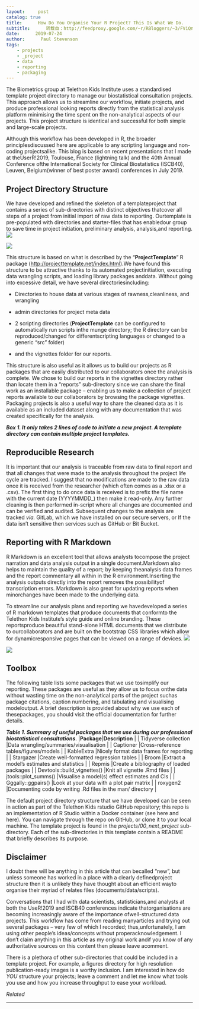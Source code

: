 ```yaml
---
layout:     post
catalog: true
title:      How Do You Organise Your R Project? This Is What We Do.
subtitle:      转载自：http://feedproxy.google.com/~r/RBloggers/~3/FViQnMWJAVo/
date:      2019-07-24
author:      Paul Stevenson
tags:
    - projects
    - _project
    - data
    - reporting
    - packaging
---
```






The Biometrics group at Telethon Kids Institute uses a standardised template project directory to manage our biostatistical consultation projects. This approach allows us to streamline our workflow, initiate projects, and produce professional looking reports directly from the statistical analysis platform minimising the time spent on the non-analytical aspects of our projects. This project structure is identical and successful for both simple and large-scale projects.

Although this workflow has been developed in R, the broader principlesdiscussed here are applicable to any scripting language and non-coding projectsalike. This blog is based on recent presentations that I made at theUserR!2019, Toulouse, France (lightning talk) and the 40th Annual Conference ofthe International Society for Clinical Biostatistics (ISCB40), Leuven, Belgium(winner of best poster award) conferences in July 2019.

## Project Directory Structure

We have developed and refined the skeleton of a templateproject that contains a series of sub-directories with distinct objectives thatcover all steps of a project from initial import of raw data to reporting. Ourtemplate is pre-populated with directories and starter-files that has enabledour group to save time in project initiation, preliminary analysis, analysis,and reporting.
![](https://telethonkids.files.wordpress.com/2019/07/network.jpg?w=456&is-pending-load=1)

![](https://telethonkids.files.wordpress.com/2019/07/network.jpg?w=456)


This structure is based on what is described by the “**ProjectTemplate**” R package (http://projecttemplate.net/index.html).We have found this structure to be attractive thanks to its automated projectinitiation, executing data wrangling scripts, and loading library packages anddata. Without going into excessive detail, we have several directoriesincluding:

- Directories to house data at various stages of rawness,cleanliness, and wrangling

- admin directories for project meta data

- 2 scripting directories (**ProjectTemplate** can be configured to automatically run scripts inthe munge directory; the R directory can be reproduced/changed for differentscripting languages or changed to a generic “src” folder)

- and the vignettes folder for our reports.


This structure is also useful as it allows us to build our projects as R packages that are easily distributed to our collaborators once the analysis is complete. We chose to build our reports in the vignettes directory rather than locate them in a “reports” sub‑directory since we can share the final work as an installable package – enabling us to make a collection of project reports available to our collaborators by browsing the package vignettes. Packaging projects is also a useful way to share the cleaned data as it is available as an included dataset along with any documentation that was created specifically for the analysis.

***Box 1. It only takes 2 lines of code to initiate a new project. A template directory can contain multiple project templates.***

## Reproducible Research

It is important that our analysis is traceable from raw data to final report and that all changes that were made to the analysis throughout the project life cycle are tracked. I suggest that no modifications are made to the raw data once it is received from the researcher (which often comes as a .xlsx or a .csv). The first thing to do once data is received is to prefix the file name with the current date (YYYYMMDD_) then make it read-only. Any further cleaning is then performed in-script where all changes are documented and can be verified and audited. Subsequent changes to the analysis are tracked *via.* GitLab, which we have installed on our secure servers, or If the data isn’t sensitive then services such as GitHub or Bit Bucket.

## Reporting with R Markdown

R Markdown is an excellent tool that allows analysts tocompose the project narration and data analysis output in a single document.Markdown also helps to maintain the quality of a report; by keeping theanalysis data frames and the report commentary all within in the R environment.Inserting the analysis outputs directly into the report removes the possibilityof transcription errors. Markdown is also great for updating reports when minorchanges have been made to the underlying data.

To streamline our analysis plans and reporting we havedeveloped a series of R markdown templates that produce documents that conformto the Telethon Kids Institute’s style guide and online branding. These reportsproduce beautiful stand-alone HTML documents that we distribute to ourcollaborators and are built on the bootstrap CSS libraries which allow for dynamicresponsive pages that can be viewed on a range of devices.
![](https://telethonkids.files.wordpress.com/2019/07/screenshot.png?w=456&is-pending-load=1)

![](https://telethonkids.files.wordpress.com/2019/07/screenshot.png?w=456)


## Toolbox

The following table lists some packages that we use tosimplify our reporting. These packages are useful as they allow us to focus onthe data without wasting time on the non-analytical parts of the project suchas package citations, caption numbering, and tabulating and visualising modeloutput. A brief description is provided about why we use each of thesepackages, you should visit the official documentation for further details.

***Table 1. Summary of useful packages that we use during our professional biostatistical consultations***.
|**Package**|**Description** |
| Tidyverse collection |Data wrangling/summaries/visualisation |
| Captioner |Cross-reference tables/figures/models |
| KableExtra |Nicely format data frames for reporting |
| Stargazer |Create well-formatted regression tables |
| Broom |Extract a model’s estimates and statistics |
| Repmis |Create a bibliography of loaded packages |
| Devtools::build_vignettes() |Knit all vignette .Rmd files |
| jtools::plot_summs() |Visualise a model(s) effect estimates and CIs |
| Gggally::ggpairs() |Look at your data with a plot pair matrix |
| roxygen2 |Documenting code by writing .Rd files in the man/ directory |

The default project directory structure that we have developed can be seen in action as part of the Telethon Kids rstudio GitHub repository; this repo is an implementation of R Studio within a Docker container (see here and here). You can navigate through the repo on GitHub, or clone it to your local machine. The template project is found in the *projects/00_next_project* sub-directory. Each of the sub-directories in this template contain a README that briefly describes its purpose.

## Disclaimer

I doubt there will be anything in this article that can becalled “new”, but unless someone has worked in a place with a clearly definedproject structure then it is unlikely they have thought about an efficient wayto organise their myriad of relates files (documents/data/scripts).

Conversations that I had with data scientists, statisticians,and analysts at both the UseR!2019 and ISCB40 conferences indicate thatorganisations are becoming increasingly aware of the importance ofwell-structured data projects. This workflow has come from reading manyarticles and trying out several packages – very few of which I recorded; thus,unfortunately, I am using other people’s ideas/concepts without properacknowledgement. I don’t claim anything in this article as my original work andif you know of any authoritative sources on this content then please leave acomment.

There is a plethora of other sub-directories that could be included in a template project. For example, a figures directory for high resolution publication-ready images is a worthy inclusion. I am interested in how do *YOU* structure your projects; leave a comment and let me know what tools you use and how you increase throughput to ease your workload.


*Related*







---
